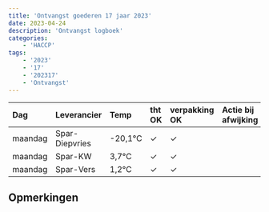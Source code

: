 ```yaml
---
title: 'Ontvangst goederen 17 jaar 2023'
date: 2023-04-24
description: 'Ontvangst logboek'
categories:
    - 'HACCP'
tags:
    - '2023'
    - '17'
    - '202317'
    - 'Ontvangst'
---
```

| Dag | Leverancier | Temp | tht OK | verpakking OK | Actie bij afwijking | Controle door |
|:---|:---|:---|:---|:---|:---|:---|
| maandag | Spar-Diepvries | -20,1°C | &check; | &check; | | DPater |
| maandag | Spar-KW | 3,7°C | &check; | &check; | | DPater |
| maandag | Spar-Vers | 1,2°C | &check; | &check; | | DPater |

## Opmerkingen


